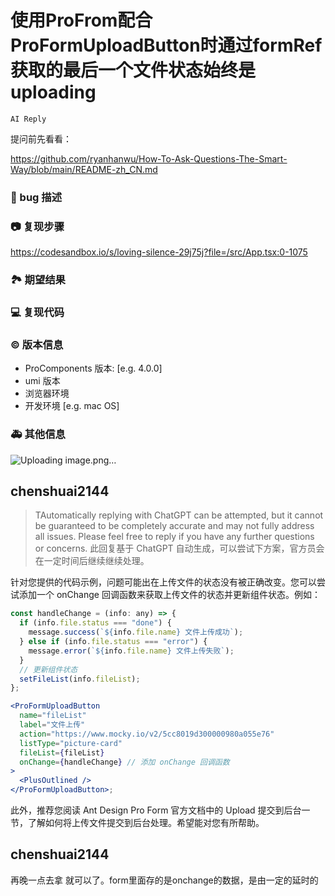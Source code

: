 # 使用ProFrom配合ProFormUploadButton时通过formRef获取的最后一个文件状态始终是uploading

`AI Reply`

提问前先看看：

https://github.com/ryanhanwu/How-To-Ask-Questions-The-Smart-Way/blob/main/README-zh_CN.md

### 🐛 bug 描述

<!--
详细地描述 bug，让大家都能理解
-->

### 📷 复现步骤

<!--
清晰描述复现步骤，让别人也能看到问题，如果可能，尽量提供可执行代码，
如：https://codesandbox.io/ 在此处创建一个 codesandbox，方便我们更快的排查和复现问题
-->

https://codesandbox.io/s/loving-silence-29j75j?file=/src/App.tsx:0-1075

### 🏞 期望结果

<!--
描述你原本期望看到的结果
-->

### 💻 复现代码

<!--
提供可复现的代码，仓库，或线上示例
-->

### © 版本信息

- ProComponents 版本: [e.g. 4.0.0]
- umi 版本
- 浏览器环境
- 开发环境 [e.g. mac OS]

### 🚑 其他信息

<!--
如截图等其他信息可以贴在这里
-->

![Uploading image.png…]()

## chenshuai2144

> TAutomatically replying with ChatGPT can be attempted, but it cannot be guaranteed to be completely accurate and may not fully address all issues. Please feel free to reply if you have any further questions or concerns.
> 此回复基于 ChatGPT 自动生成，可以尝试下方案，官方员会在一定时间后继续继续处理。

针对您提供的代码示例，问题可能出在上传文件的状态没有被正确改变。您可以尝试添加一个 onChange 回调函数来获取上传文件的状态并更新组件状态。例如：

```jsx
const handleChange = (info: any) => {
  if (info.file.status === "done") {
    message.success(`${info.file.name} 文件上传成功`);
  } else if (info.file.status === "error") {
    message.error(`${info.file.name} 文件上传失败`);
  }
  // 更新组件状态
  setFileList(info.fileList);
};

<ProFormUploadButton
  name="fileList"
  label="文件上传"
  action="https://www.mocky.io/v2/5cc8019d300000980a055e76"
  listType="picture-card"
  fileList={fileList}
  onChange={handleChange} // 添加 onChange 回调函数
>
  <PlusOutlined />
</ProFormUploadButton>;
```

此外，推荐您阅读 Ant Design Pro Form 官方文档中的 Upload 提交到后台一节，了解如何将上传文件提交到后台处理。希望能对您有所帮助。

## chenshuai2144

再晚一点去拿 就可以了。form里面存的是onchange的数据，是由一定的延时的
